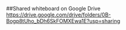 ##Shared whiteboard on Google Drive
https://drive.google.com/drive/folders/0B-Bogp8tUho_bDh6SkFOMXEwa1E?usp=sharing

